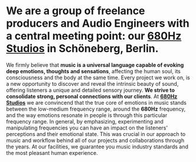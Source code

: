 # We are a group of freelance producers and Audio Engineers with a central meeting point: our **[680Hz Studios](https://680.studio)** in **Schöneberg, Berlin**.


We firmly believe that **music is a universal language capable of evoking deep
emotions, thoughts and sensations**,  affecting the human soul, its consciousness and
the body at the same time. Every project we work on, is a new opportunity to discover and reveal
the intrinsic beauty of sound, offering listeners a unique and detailed sensory
journey. **We strive to consolidate strong, personal connections
with our clients**. At **[680Hz Studios](https://680hz.studio)** we are convincend
that the true core of emotions in music stands between the low-medium frequency range,
around the **680Hz** frequency, and the way emotions resonate in people is through
this particular frequency range. In general, by emphasizing, experimenting and
manipulating frequencies you can have an impact on the listeners' perceptions and their
emotional state. This was crucial in our approach to music and workflow behind
all of our projects and collaborations through the years. At our facilities, we guarantee
you music industry standards and the most pleasant human experience.
